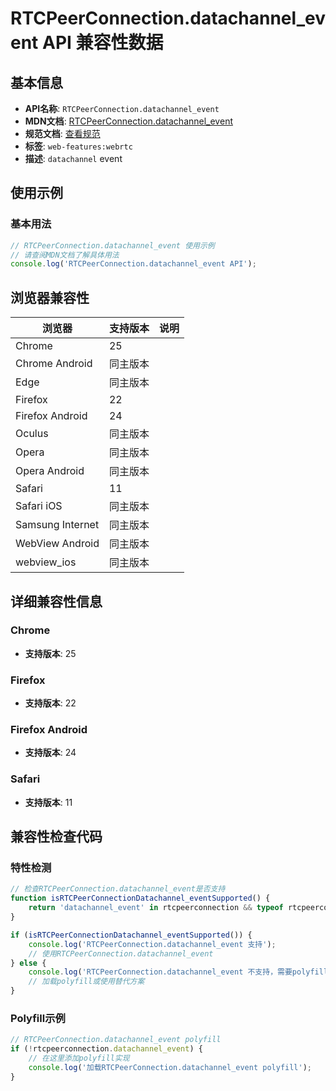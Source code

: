 # RTCPeerConnection.datachannel_event API 兼容性数据

## 基本信息

- **API名称**: `RTCPeerConnection.datachannel_event`
- **MDN文档**: [RTCPeerConnection.datachannel_event](https://developer.mozilla.org/docs/Web/API/RTCPeerConnection/datachannel_event)
- **规范文档**: [查看规范](https://w3c.github.io/webrtc-pc/#dom-rtcpeerconnection-ondatachannel)
- **标签**: `web-features:webrtc`
- **描述**: `datachannel` event

## 使用示例

### 基本用法

```javascript
// RTCPeerConnection.datachannel_event 使用示例
// 请查阅MDN文档了解具体用法
console.log('RTCPeerConnection.datachannel_event API');
```

## 浏览器兼容性

| 浏览器 | 支持版本 | 说明 |
|--------|----------|------|
| Chrome | 25 |  |
| Chrome Android | 同主版本 |  |
| Edge | 同主版本 |  |
| Firefox | 22 |  |
| Firefox Android | 24 |  |
| Oculus | 同主版本 |  |
| Opera | 同主版本 |  |
| Opera Android | 同主版本 |  |
| Safari | 11 |  |
| Safari iOS | 同主版本 |  |
| Samsung Internet | 同主版本 |  |
| WebView Android | 同主版本 |  |
| webview_ios | 同主版本 |  |

## 详细兼容性信息

### Chrome

- **支持版本**: 25

### Firefox

- **支持版本**: 22

### Firefox Android

- **支持版本**: 24

### Safari

- **支持版本**: 11

## 兼容性检查代码

### 特性检测

```javascript
// 检查RTCPeerConnection.datachannel_event是否支持
function isRTCPeerConnectionDatachannel_eventSupported() {
    return 'datachannel_event' in rtcpeerconnection && typeof rtcpeerconnection.datachannel_event === 'function';
}

if (isRTCPeerConnectionDatachannel_eventSupported()) {
    console.log('RTCPeerConnection.datachannel_event 支持');
    // 使用RTCPeerConnection.datachannel_event
} else {
    console.log('RTCPeerConnection.datachannel_event 不支持，需要polyfill');
    // 加载polyfill或使用替代方案
}
```

### Polyfill示例

```javascript
// RTCPeerConnection.datachannel_event polyfill
if (!rtcpeerconnection.datachannel_event) {
    // 在这里添加polyfill实现
    console.log('加载RTCPeerConnection.datachannel_event polyfill');
}
```

